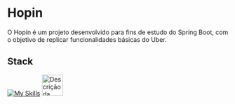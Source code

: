 # Hopin

O Hopin é um projeto desenvolvido para fins de estudo do Spring Boot, com o objetivo de replicar funcionalidades básicas do Uber.

## Stack
[![My Skills](https://skillicons.dev/icons?i=java,spring,postgres,docker&theme=dark)](https://skillicons.dev) 
<img src="https://github.com/lucasramallo/picpay-backend-challenge/assets/108425719/f4bd08c4-a579-4fe0-942d-c5f7b8a036f3" alt="Descrição da imagem" width="48">
